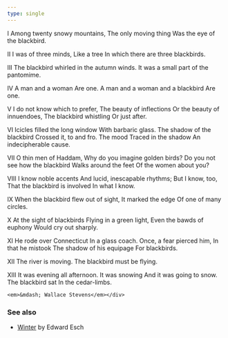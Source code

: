 ```yaml
---
type: single
---
```


<div class="verse">I
Among twenty snowy mountains,
The only moving thing
Was the eye of the blackbird.

II
I was of three minds,
Like a tree
In which there are three blackbirds.

III
The blackbird whirled in the autumn winds.
It was a small part of the pantomime.

IV
A man and a woman
Are one.
A man and a woman and a blackbird
Are one.

V
I do not know which to prefer,
The beauty of inflections
Or the beauty of innuendoes,
The blackbird whistling
Or just after.

VI
Icicles filled the long window
With barbaric glass.
The shadow of the blackbird
Crossed it, to and fro.
The mood
Traced in the shadow
An indecipherable cause.

VII
O thin men of Haddam,
Why do you imagine golden birds?
Do you not see how the blackbird
Walks around the feet
Of the women about you?

VIII
I know noble accents
And lucid, inescapable rhythms;
But I know, too,
That the blackbird is involved
In what I know.

IX
When the blackbird flew out of sight,
It marked the edge
Of one of many circles.

X
At the sight of blackbirds
Flying in a green light,
Even the bawds of euphony
Would cry out sharply.

XI
He rode over Connecticut
In a glass coach.
Once, a fear pierced him,
In that he mistook
The shadow of his equipage
For blackbirds.

XII
The river is moving.
The blackbird must be flying.

XIII
It was evening all afternoon.
It was snowing
And it was going to snow.
The blackbird sat
In the cedar-limbs.

    <em>&mdash; Wallace Stevens</em></div>

### See also
* [Winter](https://ericwhitacre.com/music-catalog/winter) by Edward Esch
